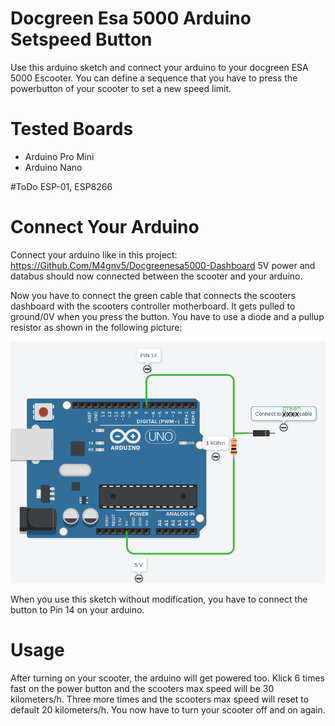 # Docgreen Esa 5000 Arduino Setspeed Button
Use this arduino sketch and connect your arduino to your docgreen ESA 5000 Escooter. You can define a sequence that you have to press the powerbutton of your scooter to set a new speed limit.

# Tested Boards
- Arduino Pro Mini
- Arduino Nano

#ToDo ESP-01, ESP8266

# Connect Your Arduino 
Connect your arduino like in this project: https://Github.Com/M4gnv5/Docgreenesa5000-Dashboard
5V power and databus should now connected between the scooter and your arduino.

Now you have to connect the green cable that connects the scooters dashboard with the scooters controller motherboard. It gets pulled to ground/0V when you press the button. You have to use a diode and a pullup resistor as shown in the following picture:

![](pictures/arduino.png)

When you use this sketch without modification, you have to connect the button to Pin 14 on your arduino.

# Usage

After turning on your scooter, the arduino will get powered too. Klick 6 times fast on the power button and the scooters max speed will be 30 kilometers/h. Three more times and the scooters max speed will reset to default 20 kilometers/h. You now have to turn your scooter off and on again.
